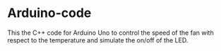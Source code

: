 # Arduino-code
This the C++ code for Arduino Uno to control the speed of the fan with respect to the temperature and simulate the on/off of the LED. 
